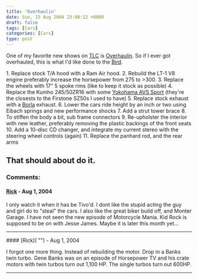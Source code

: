 ```yaml
---
title: 'Overhaulin'
date: Sun, 15 Aug 2004 23:08:12 +0000
draft: false
tags: [Cars]
categories: [Cars]
type: post
---
```


One of my favorite new shows on [TLC](http://tlc.discovery.com/) is [Overhaulin](http://tlc.discovery.com/fansites/overhaulin/overhaulin.html). So if I ever got overhauled, this is what I'd like done to the [Bird](http://jroller.com/page/jmrodri/20040815).

1\. Replace stock T/A hood with a Ram Air hood.
2\. Rebuild the LT-1 V8 engine preferably increase the horsepower from 275 to >300.
3\. Replace the wheels with 17" 5 spoke rims (like to keep it stock as possible)
4\. Replace the Kumho 245/50ZR16 with some [Yokohama AVS Sport](http://www.tirerack.com/tires/tires.jsp?tireMake=Yokohama&tireModel=AVS+Sport&vehicleSearch=false&partnum=74WR7AVSS&fromCompare1=yes) (they're the closests to the Firstone SZ50s I used to have)
5\. Replace stock exhaust with a [Borla](http://www.borla.com/automotive/?make=PONTIAC&vehicle=TRANS+AM&model=5.7L+V8+AT%2FMT&year=1993-95) exhaust.
6\. Lower the cars ride height by an inch or two using Eibach springs and new performance shocks
7\. Add a strut tower brace
8\. To stiffen the body a bit, sub frame connectors
9\. Re-upholster the interior with new leather, preferably removing the plastic backings of the front seats
10\. Add a 10-disc CD changer, and integrate my current stereo with the steering wheel controls (again)
11\. Replace the panhard rod, and the rear arms

That should about do it.
---
### Comments:
#### [Rick]( "") - <time datetime="2004-08-16 07:10:37">Aug 1, 2004</time>

I only watch it when it has be Tivo'd. I dont like the stupid acting the guy and girl do to "steal" the cars. I also like the great biker build off, and Monter Garage. I have not seen the new episode of Motorcycle Mania. Kid Rock is supposed to be on with Jesse James. Maybe it is later this month yet...
<hr />
#### [Rick]( "") - <time datetime="2004-08-16 07:12:41">Aug 1, 2004</time>

I forgot one more thing. Instead of rebuilding the motor. Drop in a Banks twin turbo. Gene Banks was on an episode of Horsepower TV and his crate motors with twin turbos turn out 1,100 HP. The single turbos turn out 600HP.
<hr />
